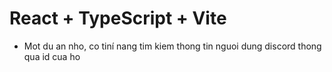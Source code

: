 # React + TypeScript + Vite

- Mot du an nho, co tiní nang tim kiem thong tin nguoi dung discord thong qua id cua ho 
